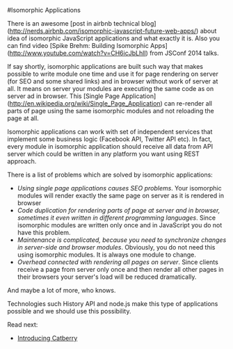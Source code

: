 #Isomorphic Applications

There is an awesome [post in airbnb technical blog]
(http://nerds.airbnb.com/isomorphic-javascript-future-web-apps/) 
about idea of isomorphic JavaScript applications and what exactly it is.
Also you can find video [Spike Brehm: Building Isomorphic Apps]
(http://www.youtube.com/watch?v=CH6icJbLhlI)
from JSConf 2014 talks.

If say shortly, isomorphic applications are built such way that makes possible 
to write module one time and use it for page rendering on server 
(for SEO and some shared links) and in browser without work of server at all.
It means on server your modules are executing the same code as on server ad 
in browser. This [Single Page Application]
(http://en.wikipedia.org/wiki/Single_Page_Application) 
can re-render all parts of page using the same isomorphic modules and not 
reloading the page at all.

Isomorphic applications can work with set of independent services that 
implement some business logic (Facebook API, Twitter API etc). 
In fact, every module in isomorphic application should receive all data from 
API server which could be written in any platform you want using REST approach.

There is a list of problems which are solved by isomorphic applications:

* *Using single page applications causes SEO problems*. Your isomorphic
modules will render exactly the same page on server as it is rendered 
in browser
* *Code duplication for rendering parts of page at server and in browser, 
sometimes it even written in different programming languages*. 
Since isomorphic modules are written only once and in JavaScript 
you do not have this problem.
* *Maintenance is complicated, because you need to synchronize changes 
in server-side and browser modules*. Obviously, you do not need this
using isomorphic modules. It is always one module to change.
* *Overhead connected with rendering all pages on server*. Since clients 
receive a page from server only once and then render all other pages in 
their browsers your server's load will be reduced dramatically.
 
And maybe a lot of more, who knows.

Technologies such History API and node.js make this type 
of applications possible and we should use this possibility.  

Read next:

* [Introducing Catberry](introducing-catberry.md)